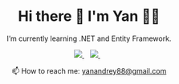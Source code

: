<h1 align='center'>
  Hi there 👋 I'm Yan 👨‍💻
</h1>

<p align='center'>
  I’m currently learning .NET and Entity Framework.
</p>

<p align='center'>
  
  <a href="https://www.linkedin.com/in/yanandrey/">
    <img src="https://img.shields.io/badge/linkedin-%230077B5.svg?&style=for-the-badge&logo=linkedin&logoColor=white" />
  </a>&nbsp;&nbsp;  
  <a href="https://wa.me/5515996875269?text=Olá,%20Yan!">
    <img src="https://img.shields.io/badge/WHATSAPP-%2325D366.svg?&style=for-the-badge&logo=whatsapp&logoColor=white" />    
  </a>&nbsp;&nbsp;
</p>

<p align='center'>
  📫 How to reach me: <a href='mailto:yanandrey88@gmail.com'>yanandrey88@gmail.com</a>
</p>
